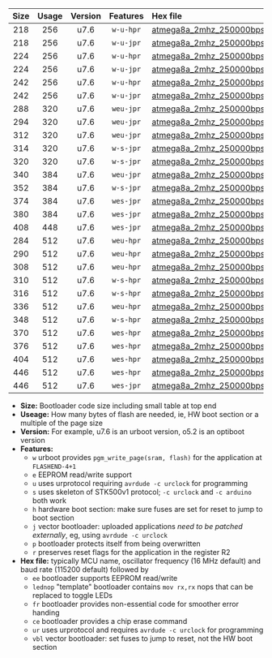 |Size|Usage|Version|Features|Hex file|
|:-:|:-:|:-:|:-:|:--|
|218|256|u7.6|`w-u-hpr`|[atmega8a_2mhz_250000bps_ur.hex](https://raw.githubusercontent.com/stefanrueger/urboot/main//atmega8a_2mhz_250000bps_ur.hex)|
|218|256|u7.6|`w-u-jpr`|[atmega8a_2mhz_250000bps_ur_vbl.hex](https://raw.githubusercontent.com/stefanrueger/urboot/main//atmega8a_2mhz_250000bps_ur_vbl.hex)|
|224|256|u7.6|`w-u-hpr`|[atmega8a_2mhz_250000bps_lednop_ur.hex](https://raw.githubusercontent.com/stefanrueger/urboot/main//atmega8a_2mhz_250000bps_lednop_ur.hex)|
|224|256|u7.6|`w-u-jpr`|[atmega8a_2mhz_250000bps_lednop_ur_vbl.hex](https://raw.githubusercontent.com/stefanrueger/urboot/main//atmega8a_2mhz_250000bps_lednop_ur_vbl.hex)|
|242|256|u7.6|`w-u-hpr`|[atmega8a_2mhz_250000bps_lednop_fr_ur.hex](https://raw.githubusercontent.com/stefanrueger/urboot/main//atmega8a_2mhz_250000bps_lednop_fr_ur.hex)|
|242|256|u7.6|`w-u-jpr`|[atmega8a_2mhz_250000bps_lednop_fr_ur_vbl.hex](https://raw.githubusercontent.com/stefanrueger/urboot/main//atmega8a_2mhz_250000bps_lednop_fr_ur_vbl.hex)|
|288|320|u7.6|`weu-jpr`|[atmega8a_2mhz_250000bps_ee_ur_vbl.hex](https://raw.githubusercontent.com/stefanrueger/urboot/main//atmega8a_2mhz_250000bps_ee_ur_vbl.hex)|
|294|320|u7.6|`weu-jpr`|[atmega8a_2mhz_250000bps_ee_lednop_ur_vbl.hex](https://raw.githubusercontent.com/stefanrueger/urboot/main//atmega8a_2mhz_250000bps_ee_lednop_ur_vbl.hex)|
|312|320|u7.6|`weu-jpr`|[atmega8a_2mhz_250000bps_ee_lednop_fr_ur_vbl.hex](https://raw.githubusercontent.com/stefanrueger/urboot/main//atmega8a_2mhz_250000bps_ee_lednop_fr_ur_vbl.hex)|
|314|320|u7.6|`w-s-jpr`|[atmega8a_2mhz_250000bps_vbl.hex](https://raw.githubusercontent.com/stefanrueger/urboot/main//atmega8a_2mhz_250000bps_vbl.hex)|
|320|320|u7.6|`w-s-jpr`|[atmega8a_2mhz_250000bps_lednop_vbl.hex](https://raw.githubusercontent.com/stefanrueger/urboot/main//atmega8a_2mhz_250000bps_lednop_vbl.hex)|
|340|384|u7.6|`weu-jpr`|[atmega8a_2mhz_250000bps_ee_lednop_fr_ce_ur_vbl.hex](https://raw.githubusercontent.com/stefanrueger/urboot/main//atmega8a_2mhz_250000bps_ee_lednop_fr_ce_ur_vbl.hex)|
|352|384|u7.6|`w-s-jpr`|[atmega8a_2mhz_250000bps_lednop_fr_vbl.hex](https://raw.githubusercontent.com/stefanrueger/urboot/main//atmega8a_2mhz_250000bps_lednop_fr_vbl.hex)|
|374|384|u7.6|`wes-jpr`|[atmega8a_2mhz_250000bps_ee_vbl.hex](https://raw.githubusercontent.com/stefanrueger/urboot/main//atmega8a_2mhz_250000bps_ee_vbl.hex)|
|380|384|u7.6|`wes-jpr`|[atmega8a_2mhz_250000bps_ee_lednop_vbl.hex](https://raw.githubusercontent.com/stefanrueger/urboot/main//atmega8a_2mhz_250000bps_ee_lednop_vbl.hex)|
|408|448|u7.6|`wes-jpr`|[atmega8a_2mhz_250000bps_ee_lednop_fr_vbl.hex](https://raw.githubusercontent.com/stefanrueger/urboot/main//atmega8a_2mhz_250000bps_ee_lednop_fr_vbl.hex)|
|284|512|u7.6|`weu-hpr`|[atmega8a_2mhz_250000bps_ee_ur.hex](https://raw.githubusercontent.com/stefanrueger/urboot/main//atmega8a_2mhz_250000bps_ee_ur.hex)|
|290|512|u7.6|`weu-hpr`|[atmega8a_2mhz_250000bps_ee_lednop_ur.hex](https://raw.githubusercontent.com/stefanrueger/urboot/main//atmega8a_2mhz_250000bps_ee_lednop_ur.hex)|
|308|512|u7.6|`weu-hpr`|[atmega8a_2mhz_250000bps_ee_lednop_fr_ur.hex](https://raw.githubusercontent.com/stefanrueger/urboot/main//atmega8a_2mhz_250000bps_ee_lednop_fr_ur.hex)|
|310|512|u7.6|`w-s-hpr`|[atmega8a_2mhz_250000bps.hex](https://raw.githubusercontent.com/stefanrueger/urboot/main//atmega8a_2mhz_250000bps.hex)|
|316|512|u7.6|`w-s-hpr`|[atmega8a_2mhz_250000bps_lednop.hex](https://raw.githubusercontent.com/stefanrueger/urboot/main//atmega8a_2mhz_250000bps_lednop.hex)|
|336|512|u7.6|`weu-hpr`|[atmega8a_2mhz_250000bps_ee_lednop_fr_ce_ur.hex](https://raw.githubusercontent.com/stefanrueger/urboot/main//atmega8a_2mhz_250000bps_ee_lednop_fr_ce_ur.hex)|
|348|512|u7.6|`w-s-hpr`|[atmega8a_2mhz_250000bps_lednop_fr.hex](https://raw.githubusercontent.com/stefanrueger/urboot/main//atmega8a_2mhz_250000bps_lednop_fr.hex)|
|370|512|u7.6|`wes-hpr`|[atmega8a_2mhz_250000bps_ee.hex](https://raw.githubusercontent.com/stefanrueger/urboot/main//atmega8a_2mhz_250000bps_ee.hex)|
|376|512|u7.6|`wes-hpr`|[atmega8a_2mhz_250000bps_ee_lednop.hex](https://raw.githubusercontent.com/stefanrueger/urboot/main//atmega8a_2mhz_250000bps_ee_lednop.hex)|
|404|512|u7.6|`wes-hpr`|[atmega8a_2mhz_250000bps_ee_lednop_fr.hex](https://raw.githubusercontent.com/stefanrueger/urboot/main//atmega8a_2mhz_250000bps_ee_lednop_fr.hex)|
|446|512|u7.6|`wes-hpr`|[atmega8a_2mhz_250000bps_ee_lednop_fr_ce.hex](https://raw.githubusercontent.com/stefanrueger/urboot/main//atmega8a_2mhz_250000bps_ee_lednop_fr_ce.hex)|
|446|512|u7.6|`wes-jpr`|[atmega8a_2mhz_250000bps_ee_lednop_fr_ce_vbl.hex](https://raw.githubusercontent.com/stefanrueger/urboot/main//atmega8a_2mhz_250000bps_ee_lednop_fr_ce_vbl.hex)|

- **Size:** Bootloader code size including small table at top end
- **Useage:** How many bytes of flash are needed, ie, HW boot section or a multiple of the page size
- **Version:** For example, u7.6 is an urboot version, o5.2 is an optiboot version
- **Features:**
  + `w` urboot provides `pgm_write_page(sram, flash)` for the application at `FLASHEND-4+1`
  + `e` EEPROM read/write support
  + `u` uses urprotocol requiring `avrdude -c urclock` for programming
  + `s` uses skeleton of STK500v1 protocol; `-c urclock` and `-c arduino` both work
  + `h` hardware boot section: make sure fuses are set for reset to jump to boot section
  + `j` vector bootloader: uploaded applications *need to be patched externally*, eg, using `avrdude -c urclock`
  + `p` bootloader protects itself from being overwritten
  + `r` preserves reset flags for the application in the register R2
- **Hex file:** typically MCU name, oscillator frequency (16 MHz default) and baud rate (115200 default) followed by
  + `ee` bootloader supports EEPROM read/write
  + `lednop` "template" bootloader contains `mov rx,rx` nops that can be replaced to toggle LEDs
  + `fr` bootloader provides non-essential code for smoother error handing
  + `ce` bootloader provides a chip erase command
  + `ur` uses urprotocol and requires `avrdude -c urclock` for programming
  + `vbl` vector bootloader: set fuses to jump to reset, not the HW boot section
